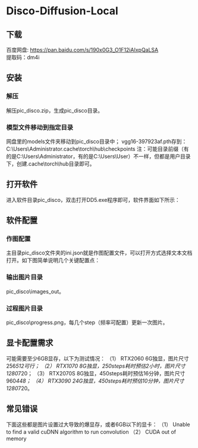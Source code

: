 # Disco-Diffusion-Local

## 下载
百度网盘: https://pan.baidu.com/s/190x0G3_O1F12iAIxpQaLSA  
提取码：dm4i

## 安装
### 解压
解压pic_disco.zip，生成pic_disco目录。
### 模型文件移动到指定目录
网盘里的models文件夹移动到pic_disco目录中；
vgg16-397923af.pth存到：C:\Users\Administrator\.cache\torch\hub\checkpoints 
注：可能目录前缀（有的是C:\Users\Administrator，有的是C:\Users\User）不一样，但都是用户目录下，创建\.cache\torch\hub目录即可。
## 打开软件
进入软件目录pic_disco，双击打开DD5.exe程序即可，软件界面如下所示：
 
## 软件配置
### 作图配置
主目录pic_disco文件夹的ini.json就是作图配置文件，可以打开方式选择文本文档打开。如下图简单说明几个关键配置点：
 
### 输出图片目录
pic_disco\images_out。

### 过程图片目录
pic_disco\progress.png，每几个step（频率可配置）更新一次图片。

## 显卡配置需求
可能需要至少6GB显存，以下为测试情况：
（1）	RTX2060 6G独显，图片尺寸256*512可行；
（2）	RTX1070 8G独显，250steps耗时预估2小时，图片尺寸1280*720；
（3）	RTX2070S 8G独显，450steps耗时预估16分钟，图片尺寸960*448；
（4）	RTX3090 24G独显，450steps耗时预估10分钟，图片尺寸1280*720。

## 常见错误
下面这些都是图片设置过大导致的爆显存，或者6GB以下的显卡：
（1）	Unable to find a valid cuDNN algorithm to run convolution
（2）	CUDA out of memory

